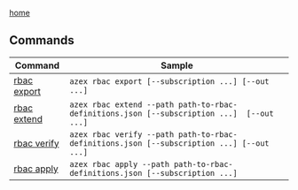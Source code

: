 [home](/readme.md)

## Commands

|Command|Sample|
|-|-|
|[rbac export](/docs/commands/rbac/export.md)|`azex rbac export [--subscription ...] [--out ...]`|
|[rbac extend](/docs/commands/rbac/extend.md)|`azex rbac extend --path path-to-rbac-definitions.json [--subscription ...]  [--out ...]`|
|[rbac verify](/docs/commands/rbac/verify.md)|`azex rbac verify --path path-to-rbac-definitions.json [--subscription ...] [--out ...]`|
|[rbac apply ](/docs/commands/rbac/apply.md )|`azex rbac apply --path path-to-rbac-definitions.json [--subscription ...]`|
